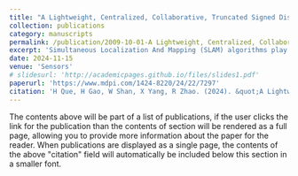 ```yaml
---
title: "A Lightweight, Centralized, Collaborative, Truncated Signed Distance Function-Based Dense Simultaneous Localization and Mapping System for Multiple Mobile Vehicles"
collection: publications
category: manuscripts
permalink: /publication/2009-10-01-A Lightweight, Centralized, Collaborative, Truncated Signed Distance Function-Based Dense Simultaneous Localization and Mapping System for Multiple Mobile Vehicles
excerpt: 'Simultaneous Localization And Mapping (SLAM) algorithms play a critical role in autonomous exploration tasks requiring mobile robots to autonomously explore and gather information in unknown or hazardous environments where human access may be difficult or dangerous. However, due to the resource-constrained nature of mobile robots, they are hindered from performing long-term and large-scale tasks. In this paper, we propose an efficient multi-robot dense SLAM system that utilizes a centralized structure to alleviate the computational and memory burdens on the agents (i.e. mobile robots). To enable real-time dense mapping of the agent, we design a lightweight and accurate dense mapping method. On the server, to find correct loop closure inliers, we design a novel loop closure detection method based on both visual and dense geometric information. To correct the drifted poses of the agents, we integrate the dense geometric information along with the trajectory information into a multi-robot pose graph optimization problem. Experiments based on pre-recorded datasets have demonstrated our system’s efficiency and accuracy. Real-world online deployment of our system on the mobile vehicles achieved a dense mapping update rate of ∼14 frames per second (fps), a onboard mapping RAM usage of ∼3.4%, and a bandwidth usage of ∼302 KB/s with a Jetson Xavier NX.'
date: 2024-11-15
venue: 'Sensors'
# slidesurl: 'http://academicpages.github.io/files/slides1.pdf'
paperurl: 'https://www.mdpi.com/1424-8220/24/22/7297'
citation: 'H Que, H Gao, W Shan, X Yang, R Zhao. (2024). &quot;A Lightweight, Centralized, Collaborative, Truncated Signed Distance Function-Based Dense Simultaneous Localization and Mapping System for Multiple Mobile Vehicles.&quot; <i>Sensors</i>. 24(22), 7297.'
---
```


The contents above will be part of a list of publications, if the user clicks the link for the publication than the contents of section will be rendered as a full page, allowing you to provide more information about the paper for the reader. When publications are displayed as a single page, the contents of the above "citation" field will automatically be included below this section in a smaller font.